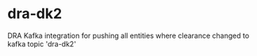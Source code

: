 # dra-dk2
DRA Kafka integration for pushing all entities where clearance changed to kafka topic 'dra-dk2'
